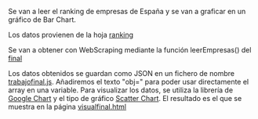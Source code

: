 Se van a leer el ranking de empresas de España y se van a graficar en un gráfico de Bar Chart.

 Los datos provienen de la hoja [ranking](file:///C:/Users/Lasalde/Documents/Ingenieria%20Tecnun/3%20A%C3%91O/Estad%C3%ADstica%20Industrial/final/ranking.html)
 
 Se van a obtener con WebScraping mediante la función leerEmpresas() del [final](../geocoordenadas/leerEmpresas.js)
 
 Los datos obtenidos se guardan como JSON en un fichero de nombre [trabajofinal.js](../geocoordenadas/trabajofinal.js). Añadiremos el texto "obj=" para poder usar directamente el array en una variable.
 Para visualizar los datos, se utiliza la librería de [Google Chart](https://developers.google.com/chart/) y el tipo de gráfico [Scatter Chart](https://developers.google.com/chart/interactive/docs/gallery/scatterchart).
El resultado es el que se muestra en la página [visualfinal.html](../geocoordenadas/visualfinal.html)
